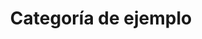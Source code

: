 ---
title: Categoría de ejemplo
description: Descripción de categoría de ejemplo
image:

# Badge style
style:
    background: "#2a9d8f"
    color: "#fff"
---